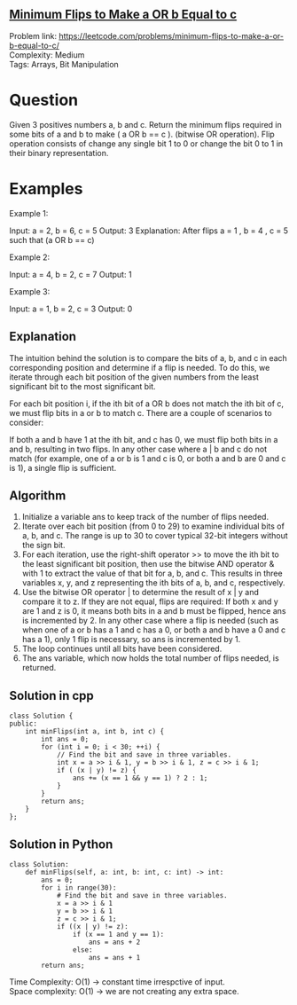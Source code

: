 ## [Minimum Flips to Make a OR b Equal to c](https://leetcode.com/problems/minimum-flips-to-make-a-or-b-equal-to-c/)

Problem link: https://leetcode.com/problems/minimum-flips-to-make-a-or-b-equal-to-c/ <br>
Complexity: Medium <br>
Tags: Arrays, Bit Manipulation <br>

# Question

Given 3 positives numbers a, b and c. Return the minimum flips required in some bits of a and b to make ( a OR b == c ). (bitwise OR operation).
Flip operation consists of change any single bit 1 to 0 or change the bit 0 to 1 in their binary representation.

# Examples

Example 1:

Input: a = 2, b = 6, c = 5
Output: 3
Explanation: After flips a = 1 , b = 4 , c = 5 such that (a OR b == c)

Example 2:

Input: a = 4, b = 2, c = 7
Output: 1

Example 3:

Input: a = 1, b = 2, c = 3
Output: 0


## Explanation

The intuition behind the solution is to compare the bits of a, b, and c in each corresponding position and determine if a flip is needed. To do this, we iterate through each bit position of the given numbers from the least significant bit to the most significant bit.

For each bit position i, if the ith bit of a OR b does not match the ith bit of c, we must flip bits in a or b to match c. There are a couple of scenarios to consider:

If both a and b have 1 at the ith bit, and c has 0, we must flip both bits in a and b, resulting in two flips.
In any other case where a | b and c do not match (for example, one of a or b is 1 and c is 0, or both a and b are 0 and c is 1), a single flip is sufficient.

## Algorithm

1. Initialize a variable ans to keep track of the number of flips needed.
2. Iterate over each bit position (from 0 to 29) to examine individual bits of a, b, and c. The range is up to 30 to cover typical 32-bit integers without the sign bit.
3. For each iteration, use the right-shift operator >> to move the ith bit to the least significant bit position, then use the bitwise AND operator & with 1 to extract the value of that bit for a, b, and c. This results in three variables x, y, and z representing the ith bits of a, b, and c, respectively.
4. Use the bitwise OR operator | to determine the result of x | y and compare it to z. If they are not equal, flips are required:
    If both x and y are 1 and z is 0, it means both bits in a and b must be flipped, hence ans is incremented by 2.
    In any other case where a flip is needed (such as when one of a or b has a 1 and c has a 0, or both a and b have a 0 and c has a 1), only 1 flip is necessary, so ans is incremented by 1.
5. The loop continues until all bits have been considered.
6. The ans variable, which now holds the total number of flips needed, is returned.


## Solution in cpp
```
class Solution {
public:
    int minFlips(int a, int b, int c) {
        int ans = 0;
        for (int i = 0; i < 30; ++i) {
            // Find the bit and save in three variables.
            int x = a >> i & 1, y = b >> i & 1, z = c >> i & 1;
            if ( (x | y) != z) {
                ans += (x == 1 && y == 1) ? 2 : 1;
            }
        }
        return ans;
    }
};
```

## Solution in Python
```
class Solution:
    def minFlips(self, a: int, b: int, c: int) -> int:
        ans = 0;
        for i in range(30):
            # Find the bit and save in three variables.
            x = a >> i & 1
            y = b >> i & 1
            z = c >> i & 1;
            if ((x | y) != z):
                if (x == 1 and y == 1):
                    ans = ans + 2
                else:
                    ans = ans + 1
        return ans;
```

Time Complexity: O(1) -> constant time irrespctive of input. <br>
Space complexity: O(1) -> we are not creating any extra space. 	
